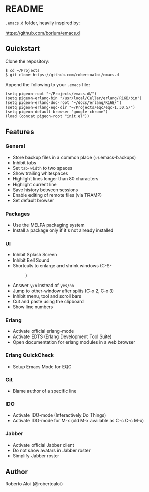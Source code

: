 # README

`.emacs.d` folder, heavily inspired by:

https://github.com/borlum/emacs.d

## Quickstart

Clone the repository:

```
$ cd ~/Projects
$ git clone https://github.com/robertoaloi/emacs.d
```

Append the following to your `.emacs` file:

```
(setq pigeon-root "~/Projects/emacs.d/")
(setq pigeon-erlang-bin "/usr/local/Cellar/erlang/R16B/bin")
(setq pigeon-erlang-doc-root "~/docs/erlang/R16B/")
(setq pigeon-erlang-eqc-dir "~/Projects/eqc/eqc-1.30.5/")
(setq pigeon-default-browser "google-chrome")
(load (concat pigeon-root "init.el"))
```

## Features

### General

* Store backup files in a common place (~/.emacs-backups)
* Inhibit tabs
* Set `tab-width` to two spaces
* Show trailing whitespaces
* Highlight lines longer than 80 characters
* Highlight current line
* Save history between sessions
* Enable editing of remote files (via TRAMP)
* Set default browser

### Packages

* Use the MELPA packaging system
* Install a package only if it's not already installed

### UI

* Inhibit Splash Screen
* Inhibit Bell Sound
* Shortcuts to enlarge and shrink windows (C-S-<dir>)
* Answer `y/n` instead of `yes/no`
* Jump to other-window after splits (C-x 2, C-x 3)
* Inhibit menu, tool and scroll bars
* Cut and paste using the clipboard
* Show line numbers

### Erlang

* Activate official erlang-mode
* Activate EDTS (Erlang Development Tool Suite)
* Open documentation for erlang modules in a web browser

### Erlang QuickCheck

* Setup Emacs Mode for EQC

### Git

* Blame author of a specific line

### IDO

* Activate IDO-mode (Interactively Do Things)
* Activate IDO-mode for M-x (old M-x available as C-c C-c M-x)

### Jabber

* Activate official Jabber client
* Do not show avatars in Jabber roster
* Simplify Jabber roster
## Author

Roberto Aloi (@robertoaloi)
